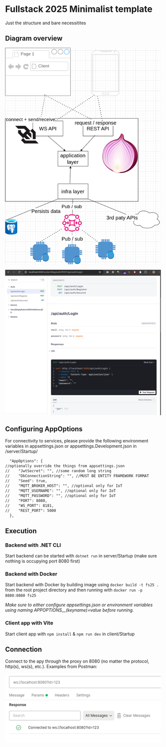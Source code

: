 # Fullstack 2025 Minimalist template

Just the structure and bare necessitites

## Diagram overview
![alt text](assets/fs25.drawio.png)


![alt text](assets/scalar-view.png)


## Configuring AppOptions

For connectivity to services, please provide the following environment variables in appsettings.json or appsettings.Development.json in /server/Startup/

```
  "AppOptions": {
//optionally override the things from appsettings.json
//    "JwtSecret": "", //some random long string
//    "DbConnectionString": "", //MUST BE ENTITY FRAMEWORK FORMAT
//    "Seed": true,
//    "MQTT_BROKER_HOST": "", //optional only for IoT
//    "MQTT_USERNAME": "", //optional only for IoT
//    "MQTT_PASSWORD": "", //optional only for IoT
//    "PORT": 8080,
//    "WS_PORT": 8181,
//    "REST_PORT": 5000
  },
```

## Execution

### Backend with .NET CLI

Start backend can be started with `dotnet run` in server/Startup (make sure nothing is occupying port 8080 first)

### Backend with Docker

Start backend with Docker by building image using `docker build -t fs25 .` from the root project directory and then running with `docker run -p 8080:8080 fs25`

*Make sure to either configure appsettings.json or environment variables using naming APPOPTIONS__(keyname)=value before running.*

### Client app with Vite

Start client app with `npm install` & `npm run dev` in client/Startup

## Connection

Connect to the apy through the proxy on 8080 (no matter the protocol, http(s), ws(s), etc.). Examples from Postman:


![alt text](assets/connect-local.png)